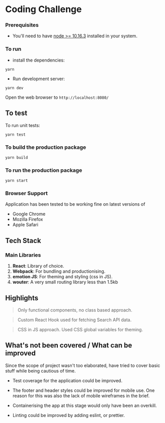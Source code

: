 
# Coding Challenge

### Prerequisites
* You'll need to have [node >= 10.16.3](https://nodejs.org/en/) installed in your system.

### To run

* install the dependencies:

```
yarn
```

* Run development server:

```
yarn dev
```

Open the web browser to `http://localhost:8080/`

## To test
To run unit tests:

```
yarn test
```

### To build the production package
```
yarn build
```

### To run the production package
```
yarn start
```

### Browser Support

Application has been tested to be working fine on latest versions of

- Google Chrome
- Mozilla Firefox
- Apple Safari


## Tech Stack


### Main Libraries


1. **React**: Library of choice.
2. **Webpack**: For bundling and productionising.
3. **emotion JS**: For theming and styling (css in JS).
4. **wouter**: A very small routing library less than 1.5kb



## Highlights


> Only functional components, no class based approach.

> Custom React Hook used for fetching Search API data.

> CSS in JS approach. Used CSS global variables for theming.



## What's not been covered / What can be improved


Since the scope of project wasn't too elaborated, have tried to cover basic stuff while being cautious of time.

- Test coverage for the application could be improved.

- The footer and header styles could be improved for mobile use. One reason for this was also the lack of mobile wireframes in the brief.

- Containerising the app at this stage would only have been an overkill.

- Linting could be improved by adding eslint, or prettier.


